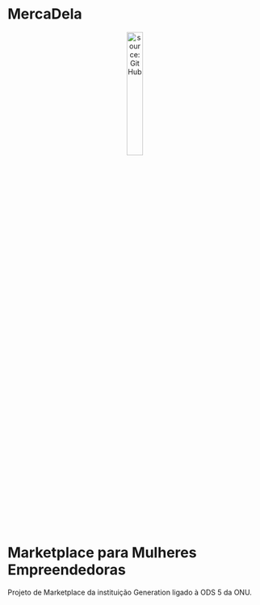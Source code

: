 # MercaDela

<div align="center">
    <img src="https://github.com/Grupo4-Generation/MercaDela/blob/main/Documentação/MercaDela%20Logo.jpg" title="source: GitHub" width="25%"/>
</div>
<h1>Marketplace para Mulheres Empreendedoras</h1>

Projeto de Marketplace da instituição Generation ligado à ODS 5 da ONU.
